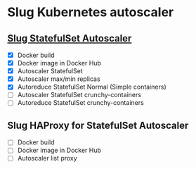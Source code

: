 # Slug Kubernetes autoscaler

## [Slug StatefulSet Autoscaler](https://github.com/Tedezed/slug-containers/tree/master/statefulset_autoscaler)

- [x] Docker build
- [x] Docker image in Docker Hub
- [x] Autoscaler StatefulSet
- [x] Autoscaler max/min replicas
- [x] Autoreduce StatefulSet Normal (Simple containers)
- [ ] Autoscaler StatefulSet crunchy-containers
- [ ] Autoreduce StatefulSet crunchy-containers

## Slug HAProxy for StatefulSet Autoscaler

- [ ] Docker build
- [ ] Docker image in Docker Hub
- [ ] Autoscaler list proxy
